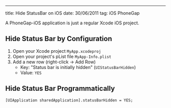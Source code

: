 --- 
title: Hide StatusBar on iOS
date: 30/06/2011
tag: iOS PhoneGap

A PhoneGap-iOS application is just a regular Xcode iOS project.

## Hide Status Bar by Configuration

1. Open your Xcode project `MyApp.xcodeproj`
2. Open your project's pList file `MyApp-Info.plist`
3. Add a new row (right-click -> Add Row)
    - Key: "Status bar is initially hidden" (`UIStatusBarHidden`)
    - Value: `YES`

## Hide Status Bar Programmatically

    [UIApplication sharedApplication].statusBarHidden = YES;